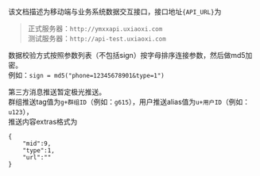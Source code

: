 该文档描述为移动端与业务系统数据交互接口，接口地址`{API_URL}`为  
>正式服务器：`http://ymxxapi.uxiaoxi.com`  
>测试服务器：`http://api-test.uxiaoxi.com`
  
数据校验方式按照参数列表（不包括sign）按字母排序连接参数，然后做md5加密。  
例如：`sign = md5("phone=12345678901&type=1")`  

第三方消息推送暂定极光推送。  
群组推送tag值为`g+群组ID`（例如：`g615`），用户推送alias值为`u+用户ID`（例如：`u123`），  
推送内容extras格式为  
```
{  
	"mid":9,  
	"type":1,  
	"url":""  
}
```